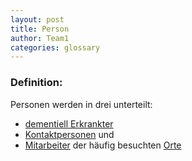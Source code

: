 ```yaml
---
layout: post
title: Person
author: Team1
categories: glossary
---
```


### Definition:
Personen werden in drei unterteilt:
- [dementiell Erkrankter](https://fae.archi-lab.io/glossary/2019/11/15/Glossary-dementiell-Erkrankter.html)
- [Kontaktpersonen](https://fae.archi-lab.io/glossary/2019/11/06/Glossary-Kontaktperson.html) und
- [Mitarbeiter](https://fae.archi-lab.io/glossary/2019/12/03/Glossary-Mitarbeiter.html) der häufig besuchten [Orte](https://fae.archi-lab.io/glossary/2019/11/15/Glossary-Ort.html)
